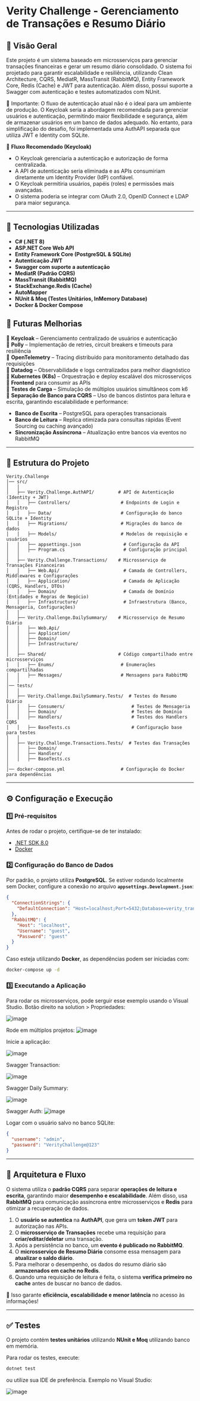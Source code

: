 # Verity Challenge - Gerenciamento de Transações e Resumo Diário

## 📌 Visão Geral
Este projeto é um sistema baseado em microsserviços para gerenciar transações financeiras e gerar um resumo diário consolidado. O sistema foi projetado para garantir escalabilidade e resiliência, utilizando Clean Architecture, CQRS, MediatR, MassTransit (RabbitMQ), Entity Framework Core, Redis (Cache) e JWT para autenticação. Além disso, possui suporte a Swagger com autenticação e testes automatizados com NUnit.

🚨 Importante: O fluxo de autenticação atual não é o ideal para um ambiente de produção. O Keycloak seria a abordagem recomendada para gerenciar usuários e autenticação, permitindo maior flexibilidade e segurança, além de armazenar usuários em um banco de dados adequado. No entanto, para simplificação do desafio, foi implementada uma AuthAPI separada que utiliza JWT e Identity com SQLite.

🔹 **Fluxo Recomendado (Keycloak)**  
- O Keycloak gerenciaria a autenticação e autorização de forma centralizada.  
- A API de autenticação seria eliminada e as APIs consumiriam diretamente um Identity Provider (IdP) confiável.  
- O Keycloak permitiria usuários, papéis (roles) e permissões mais avançadas.  
- O sistema poderia se integrar com OAuth 2.0, OpenID Connect e LDAP para maior segurança.  

---

## 🚀 **Tecnologias Utilizadas**
- **C# (.NET 8)**
- **ASP.NET Core Web API**
- **Entity Framework Core (PostgreSQL & SQLite)**
- **Autenticação JWT**
- **Swagger com suporte a autenticação**
- **MediatR (Padrão CQRS)**
- **MassTransit (RabbitMQ)**
- **StackExchange.Redis (Cache)**
- **AutoMapper**
- **NUnit & Moq (Testes Unitários, InMemory Database)**
- **Docker & Docker Compose**


## 📌 **Futuras Melhorias**
🔹 **Keycloak** – Gerenciamento centralizado de usuários e autenticação  
🔹 **Polly** – Implementação de retries, circuit breakers e timeouts para resiliência  
🔹 **OpenTelemetry** – Tracing distribuído para monitoramento detalhado das requisições  
🔹 **Datadog** – Observabilidade e logs centralizados para melhor diagnóstico  
🔹 **Kubernetes (K8s)** – Orquestração e deploy escalável dos microsserviços  
🔹 **Frontend** para consumir as APIs  
🔹 **Testes de Carga** – Simulação de múltiplos usuários simultâneos com k6  
🔹 **Separação de Banco para CQRS** – Uso de bancos distintos para leitura e escrita, garantindo escalabilidade e performance:  
-  **Banco de Escrita** – PostgreSQL para operações transacionais  
-  **Banco de Leitura** – Replica otimizada para consultas rápidas (Event Sourcing ou caching avançado)  
-  **Sincronização Assíncrona** – Atualização entre bancos via eventos no RabbitMQ  

---

## 📂 Estrutura do Projeto

```
Verity.Challenge
│── src/
│   │
│   ├── Verity.Challenge.AuthAPI/         # API de Autenticação (Identity + JWT)
│   │   ├── Controllers/                   # Endpoints de Login e Registro
│   │   ├── Data/                          # Configuração do banco SQLite + Identity
│   │   ├── Migrations/                    # Migrações do banco de dados
│   │   ├── Models/                        # Modelos de requisição e usuários
│   │   ├── appsettings.json                # Configuração da API
│   │   ├── Program.cs                      # Configuração principal
│   │
│   ├── Verity.Challenge.Transactions/    # Microsserviço de Transações Financeiras
│   │   ├── Web.Api/                        # Camada de Controllers, Middlewares e Configurações
│   │   ├── Application/                    # Camada de Aplicação (CQRS, Handlers, DTOs)
│   │   ├── Domain/                         # Camada de Domínio (Entidades e Regras de Negócio)
│   │   ├── Infrastructure/                 # Infraestrutura (Banco, Mensageria, Configurações)
│   │
│   ├── Verity.Challenge.DailySummary/    # Microsserviço de Resumo Diário
│   │   ├── Web.Api/
│   │   ├── Application/
│   │   ├── Domain/
│   │   ├── Infrastructure/
│   │
│   ├── Shared/                           # Código compartilhado entre microsserviços
│   │   ├── Enums/                         # Enumerações compartilhadas
│   │   ├── Messages/                      # Mensagens para RabbitMQ
│   │
│── tests/
│   │
│   ├── Verity.Challenge.DailySummary.Tests/  # Testes do Resumo Diário
│   │   ├── Consumers/                         # Testes de Mensageria
│   │   ├── Domain/                            # Testes de Domínio
│   │   ├── Handlers/                          # Testes dos Handlers CQRS
│   │   ├── BaseTests.cs                       # Configuração base para testes
│   │
│   ├── Verity.Challenge.Transactions.Tests/  # Testes das Transações
│   │   ├── Domain/
│   │   ├── Handlers/
│   │   ├── BaseTests.cs
│
│── docker-compose.yml                     # Configuração do Docker para dependências
```

---

## ⚙️ **Configuração e Execução**

### **1️⃣ Pré-requisitos**
Antes de rodar o projeto, certifique-se de ter instalado:
- [.NET SDK 8.0](https://dotnet.microsoft.com/en-us/download/dotnet/8.0)
- [Docker](https://www.docker.com/get-started)

### **2️⃣ Configuração do Banco de Dados**
Por padrão, o projeto utiliza **PostgreSQL**. Se estiver rodando localmente sem Docker, configure a conexão no arquivo **`appsettings.Development.json`**:

```json
{
  "ConnectionStrings": {
    "DefaultConnection": "Host=localhost;Port=5432;Database=verity_transactions;Username=admin;Password=admin"
  },
  "RabbitMQ": {
    "Host": "localhost",
    "Username": "guest",
    "Password": "guest"
  }
}
```

Caso esteja utilizando **Docker**, as dependências podem ser iniciadas com:

```sh
docker-compose up -d
```

### **3️⃣ Executando a Aplicação**
Para rodar os microsserviços, pode serguir esse exemplo usando o Visual Studio.
Botão direito na solution > Propriedades:

![image](https://github.com/user-attachments/assets/b2fe36a7-0f6b-4f21-ad99-08355b3d9846)


Rode em múltiplos projetos:
![image](https://github.com/user-attachments/assets/e1f559ba-d054-4c8c-9ef6-a2d4fe2d18f5)


Inicie a aplicação:

![image](https://github.com/user-attachments/assets/6ea579eb-ec85-492c-9c2c-689a715ec1de)


Swagger Transaction:

![image](https://github.com/user-attachments/assets/964933fa-9f88-41d2-8923-da928ab11922)


Swagger Daily Summary:

![image](https://github.com/user-attachments/assets/716006d1-5464-4708-b237-a3a54ea2ad47)

Swagger Auth:
![image](https://github.com/user-attachments/assets/0c79e039-a183-4712-b1c2-dcb6621bcff7)

Logar com o usuário salvo no banco SQLite:

```json
{
  "username": "admin",
  "password": "VerityChallenge@123"
}
```
---

## 🔄 **Arquitetura e Fluxo**
O sistema utiliza o **padrão CQRS** para separar **operações de leitura e escrita**, garantindo maior **desempenho e escalabilidade**. Além disso, usa **RabbitMQ** para comunicação assíncrona entre microsserviços e **Redis** para otimizar a recuperação de dados.

1. O **usuário se autentica** na **AuthAPI**, que gera um **token JWT** para autorização nas APIs.
2. O **microsserviço de Transações** recebe uma requisição para **criar/editar/deletar** uma transação.
3. Após a persistência no banco, um **evento é publicado no RabbitMQ**.
4. O **microsserviço de Resumo Diário** consome essa mensagem para **atualizar o saldo diário**.
5. Para melhorar o desempenho, os dados do resumo diário são **armazenados em cache no Redis**.
6. Quando uma requisição de leitura é feita, o sistema **verifica primeiro no cache** antes de buscar no banco de dados.

🚀 Isso garante **eficiência, escalabilidade e menor latência** no acesso às informações!

---

## ✅ **Testes**
O projeto contém **testes unitários** utilizando **NUnit e Moq** utilizando banco em memória.

Para rodar os testes, execute:

```sh
dotnet test
```

ou utilize sua IDE de preferência. Exemplo no Visual Studio:

![image](https://github.com/user-attachments/assets/ba91e6b6-aac2-450b-b753-1f0795bce838)
